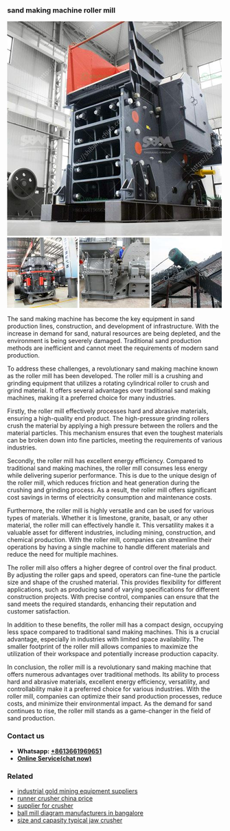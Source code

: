 <h3>sand making machine roller mill</h3><img src='1708408553.jpg' alt=''><p>The sand making machine has become the key equipment in sand production lines, construction, and development of infrastructure. With the increase in demand for sand, natural resources are being depleted, and the environment is being severely damaged. Traditional sand production methods are inefficient and cannot meet the requirements of modern sand production.</p><p>To address these challenges, a revolutionary sand making machine known as the roller mill has been developed. The roller mill is a crushing and grinding equipment that utilizes a rotating cylindrical roller to crush and grind material. It offers several advantages over traditional sand making machines, making it a preferred choice for many industries.</p><p>Firstly, the roller mill effectively processes hard and abrasive materials, ensuring a high-quality end product. The high-pressure grinding rollers crush the material by applying a high pressure between the rollers and the material particles. This mechanism ensures that even the toughest materials can be broken down into fine particles, meeting the requirements of various industries.</p><p>Secondly, the roller mill has excellent energy efficiency. Compared to traditional sand making machines, the roller mill consumes less energy while delivering superior performance. This is due to the unique design of the roller mill, which reduces friction and heat generation during the crushing and grinding process. As a result, the roller mill offers significant cost savings in terms of electricity consumption and maintenance costs.</p><p>Furthermore, the roller mill is highly versatile and can be used for various types of materials. Whether it is limestone, granite, basalt, or any other material, the roller mill can effectively handle it. This versatility makes it a valuable asset for different industries, including mining, construction, and chemical production. With the roller mill, companies can streamline their operations by having a single machine to handle different materials and reduce the need for multiple machines.</p><p>The roller mill also offers a higher degree of control over the final product. By adjusting the roller gaps and speed, operators can fine-tune the particle size and shape of the crushed material. This provides flexibility for different applications, such as producing sand of varying specifications for different construction projects. With precise control, companies can ensure that the sand meets the required standards, enhancing their reputation and customer satisfaction.</p><p>In addition to these benefits, the roller mill has a compact design, occupying less space compared to traditional sand making machines. This is a crucial advantage, especially in industries with limited space availability. The smaller footprint of the roller mill allows companies to maximize the utilization of their workspace and potentially increase production capacity.</p><p>In conclusion, the roller mill is a revolutionary sand making machine that offers numerous advantages over traditional methods. Its ability to process hard and abrasive materials, excellent energy efficiency, versatility, and controllability make it a preferred choice for various industries. With the roller mill, companies can optimize their sand production processes, reduce costs, and minimize their environmental impact. As the demand for sand continues to rise, the roller mill stands as a game-changer in the field of sand production.</p><h3>Contact us</h3><ul><li><strong>Whatsapp:&nbsp;<a href="https://wa.me/8613661969651">+8613661969651</a></strong></li><li><a href="https://swt.shibang-china.com/?git&amp;zhl&amp;sand making machine roller mill"><strong>Online Service(chat now)</strong></a></li></ul><h3>Related</h3><ul><li><a href='industrial gold mining equipment suppliers.md'>industrial gold mining equipment suppliers</a></li><li><a href='runner crusher china price.md'>runner crusher china price</a></li><li><a href='supplier for crusher.md'>supplier for crusher</a></li><li><a href='ball mill diagram manufacturers in bangalore.md'>ball mill diagram manufacturers in bangalore</a></li><li><a href='size and capasity typical jaw crusher.md'>size and capasity typical jaw crusher</a></li></ul>
